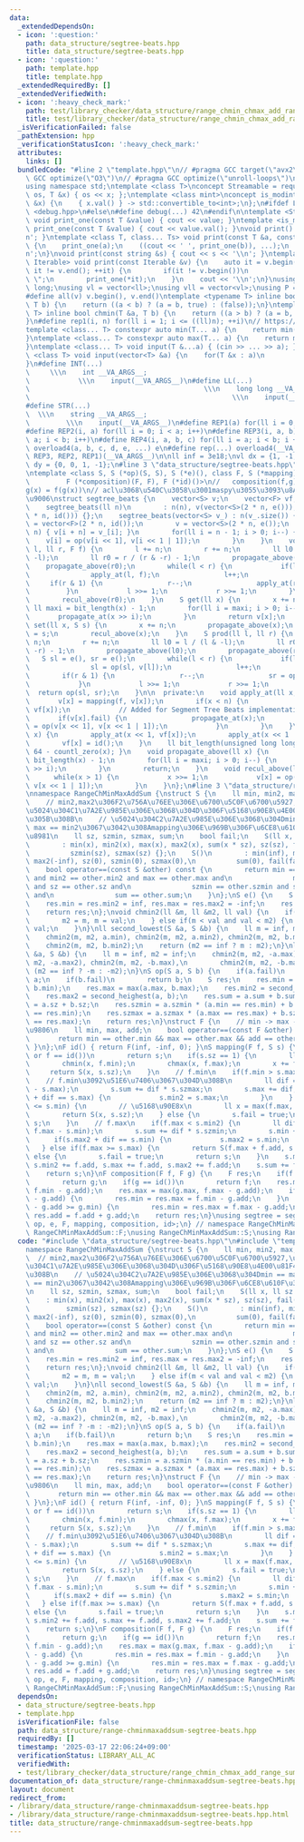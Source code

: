 ```yaml
---
data:
  _extendedDependsOn:
  - icon: ':question:'
    path: data_structure/segtree-beats.hpp
    title: data_structure/segtree-beats.hpp
  - icon: ':question:'
    path: template.hpp
    title: template.hpp
  _extendedRequiredBy: []
  _extendedVerifiedWith:
  - icon: ':heavy_check_mark:'
    path: test/library_checker/data_structure/range_chmin_chmax_add_range_sum.test.cpp
    title: test/library_checker/data_structure/range_chmin_chmax_add_range_sum.test.cpp
  _isVerificationFailed: false
  _pathExtension: hpp
  _verificationStatusIcon: ':heavy_check_mark:'
  attributes:
    links: []
  bundledCode: "#line 2 \"template.hpp\"\n// #pragma GCC target(\"avx2\")\n// #pragma\
    \ GCC optimize(\"O3\")\n// #pragma GCC optimize(\"unroll-loops\")\n#include <bits/stdc++.h>\n\
    using namespace std;\ntemplate <class T>\nconcept Streamable = requires(ostream\
    \ os, T &x) { os << x; };\ntemplate <class mint>\nconcept is_modint = requires(mint\
    \ &x) {\n    { x.val() } -> std::convertible_to<int>;\n};\n#ifdef LOCAL\n#include\
    \ <debug.hpp>\n#else\n#define debug(...) 42\n#endif\n\ntemplate <Streamable T>\
    \ void print_one(const T &value) { cout << value; }\ntemplate <is_modint T> void\
    \ print_one(const T &value) { cout << value.val(); }\nvoid print() { cout << '\\\
    n'; }\ntemplate <class T, class... Ts> void print(const T &a, const Ts &...b)\
    \ {\n    print_one(a);\n    ((cout << ' ', print_one(b)), ...);\n    cout << '\\\
    n';\n}\nvoid print(const string &s) { cout << s << '\\n'; }\ntemplate <ranges::range\
    \ Iterable> void print(const Iterable &v) {\n    auto it = v.begin();\n    for(;\
    \ it != v.end(); ++it) {\n        if(it != v.begin())\n            cout << \"\
    \ \";\n        print_one(*it);\n    }\n    cout << '\\n';\n}\nusing ll = long\
    \ long;\nusing vl = vector<ll>;\nusing vll = vector<vl>;\nusing P = pair<ll, ll>;\n\
    #define all(v) v.begin(), v.end()\ntemplate <typename T> inline bool chmax(T &a,\
    \ T b) {\n    return ((a < b) ? (a = b, true) : (false));\n}\ntemplate <typename\
    \ T> inline bool chmin(T &a, T b) {\n    return ((a > b) ? (a = b, true) : (false));\n\
    }\n#define rep1(i, n) for(ll i = 1; i <= ((ll)n); ++i)\n// https://trap.jp/post/1224/\n\
    template <class... T> constexpr auto min(T... a) {\n    return min(initializer_list<common_type_t<T...>>{a...});\n\
    }\ntemplate <class... T> constexpr auto max(T... a) {\n    return max(initializer_list<common_type_t<T...>>{a...});\n\
    }\ntemplate <class... T> void input(T &...a) { (cin >> ... >> a); }\ntemplate\
    \ <class T> void input(vector<T> &a) {\n    for(T &x : a)\n        cin >> x;\n\
    }\n#define INT(...)                                                          \
    \     \\\n    int __VA_ARGS__;                                               \
    \            \\\n    input(__VA_ARGS__)\n#define LL(...)                     \
    \                                           \\\n    long long __VA_ARGS__;   \
    \                                                  \\\n    input(__VA_ARGS__)\n\
    #define STR(...)                                                             \
    \  \\\n    string __VA_ARGS__;                                               \
    \         \\\n    input(__VA_ARGS__)\n#define REP1(a) for(ll i = 0; i < a; i++)\n\
    #define REP2(i, a) for(ll i = 0; i < a; i++)\n#define REP3(i, a, b) for(ll i =\
    \ a; i < b; i++)\n#define REP4(i, a, b, c) for(ll i = a; i < b; i += c)\n#define\
    \ overload4(a, b, c, d, e, ...) e\n#define rep(...) overload4(__VA_ARGS__, REP4,\
    \ REP3, REP2, REP1)(__VA_ARGS__)\n\nll inf = 3e18;\nvl dx = {1, -1, 0, 0};\nvl\
    \ dy = {0, 0, 1, -1};\n#line 3 \"data_structure/segtree-beats.hpp\"\n// https://rsm9.hatenablog.com/entry/2021/02/01/220408\n\
    \ntemplate <class S, S (*op)(S, S), S (*e)(), class F, S (*mapping)(F, S),\n \
    \         F (*composition)(F, F), F (*id)()>\n//   composition(f,g)(x) = f\u2218\
    g(x) = f(g(x))\n// acl\u3068\u540C\u3058\u3001maspy\u3055\u3093\u8A18\u4E8B\u3068\
    \u9006\nstruct segtree_beats {\n    vector<S> v;\n    vector<F> vf;\n    ll n;\n\
    \    segtree_beats(ll n)\n        : n(n), v(vector<S>(2 * n, e())), vf(vector<F>(2\
    \ * n, id())) {};\n    segtree_beats(vector<S> v_) : n(v_.size()) {\n        vf\
    \ = vector<F>(2 * n, id());\n        v = vector<S>(2 * n, e());\n        rep(i,\
    \ n) { v[i + n] = v_[i]; }\n        for(ll i = n - 1; i > 0; i--) {\n        \
    \    v[i] = op(v[i << 1], v[i << 1 | 1]);\n        }\n    }\n    void apply(ll\
    \ l, ll r, F f) {\n        l += n;\n        r += n;\n        ll l0 = l / (l &\
    \ -l);\n        ll r0 = r / (r & -r) - 1;\n        propagate_above(l0);\n    \
    \    propagate_above(r0);\n        while(l < r) {\n            if(l & 1) {\n \
    \               apply_at(l, f);\n                l++;\n            }\n       \
    \     if(r & 1) {\n                r--;\n                apply_at(r, f);\n   \
    \         }\n            l >>= 1;\n            r >>= 1;\n        }\n        recul_above(l0);\n\
    \        recul_above(r0);\n    }\n    S get(ll x) {\n        x += n;\n       \
    \ ll maxi = bit_length(x) - 1;\n        for(ll i = maxi; i > 0; i--) {\n     \
    \       propagate_at(x >> i);\n        }\n        return v[x];\n    }\n    void\
    \ set(ll x, S s) {\n        x += n;\n        propagate_above(x);\n        v[x]\
    \ = s;\n        recul_above(x);\n    }\n    S prod(ll l, ll r) {\n        l +=\
    \ n;\n        r += n;\n        ll l0 = l / (l & -l);\n        ll r0 = r / (r &\
    \ -r) - 1;\n        propagate_above(l0);\n        propagate_above(r0);\n     \
    \   S sl = e(), sr = e();\n        while(l < r) {\n            if(l & 1) {\n \
    \               sl = op(sl, v[l]);\n                l++;\n            }\n    \
    \        if(r & 1) {\n                r--;\n                sr = op(v[r], sr);\n\
    \            }\n            l >>= 1;\n            r >>= 1;\n        }\n      \
    \  return op(sl, sr);\n    }\n\n  private:\n    void apply_at(ll x, F f) {\n \
    \       v[x] = mapping(f, v[x]);\n        if(x < n) {\n            vf[x] = composition(f,\
    \ vf[x]);\n            // Added for Segment Tree Beats implementation.\n     \
    \       if(v[x].fail) {\n                propagate_at(x);\n                v[x]\
    \ = op(v[x << 1], v[x << 1 | 1]);\n            }\n        }\n    }\n    void propagate_at(ll\
    \ x) {\n        apply_at(x << 1, vf[x]);\n        apply_at(x << 1 | 1, vf[x]);\n\
    \        vf[x] = id();\n    }\n    ll bit_length(unsigned long long x) { return\
    \ 64 - countl_zero(x); }\n    void propagate_above(ll x) {\n        ll maxi =\
    \ bit_length(x) - 1;\n        for(ll i = maxi; i > 0; i--) {\n            propagate_at(x\
    \ >> i);\n        }\n        return;\n    }\n    void recul_above(ll x) {\n  \
    \      while(x > 1) {\n            x >>= 1;\n            v[x] = op(v[x << 1],\
    \ v[x << 1 | 1]);\n        }\n    }\n};\n#line 3 \"data_structure/range-chminmaxaddsum-segtree-beats.hpp\"\
    \nnamespace RangeChMinMaxAddSum {\nstruct S {\n    ll min, min2, max, max2;\n\
    \    // min2,max2\u306F2\u756A\u76EE\u306E\u6700\u5C0F\u6700\u5927,\u4F46\u3057\
    \u5024\u304C1\u7A2E\u985E\u306E\u3068\u304D\u306F\u5168\u90E8\u4E00\u81F4\u3055\
    \u305B\u308B\n    // \u5024\u304C2\u7A2E\u985E\u306E\u3068\u304Dmin == max2 and\
    \ max == min2\u3067\u3042\u308Amapping\u306E\u969B\u306F\u6CE8\u610F\u304C\u5FC5\
    \u8981\n    ll sz, szmin, szmax, sum;\n    bool fail;\n    S(ll x, ll sz = 1)\n\
    \        : min(x), min2(x), max(x), max2(x), sum(x * sz), sz(sz), fail(false),\n\
    \          szmin(sz), szmax(sz) {};\n    S()\n        : min(inf), min2(inf), max(-inf),\
    \ max2(-inf), sz(0), szmin(0), szmax(0),\n          sum(0), fail(false) {}\n\n\
    \    bool operator==(const S &other) const {\n        return min == other.min\
    \ and min2 == other.min2 and max == other.max and\n               max2 == other.max2\
    \ and sz == other.sz and\n               szmin == other.szmin and szmax == other.szmax\
    \ and\n               sum == other.sum;\n    }\n};\nS e() {\n    S res(0, 0);\n\
    \    res.min = res.min2 = inf, res.max = res.max2 = -inf;\n    res.fail = false;\n\
    \    return res;\n};\nvoid chmin2(ll &m, ll &m2, ll val) {\n    if(val < m) {\n\
    \        m2 = m, m = val;\n    } else if(m < val and val < m2) {\n        m2 =\
    \ val;\n    }\n}\nll second_lowest(S &a, S &b) {\n    ll m = inf, m2 = inf;\n\
    \    chmin2(m, m2, a.min), chmin2(m, m2, a.min2), chmin2(m, m2, b.min),\n    \
    \    chmin2(m, m2, b.min2);\n    return (m2 == inf ? m : m2);\n}\nll second_heighest(S\
    \ &a, S &b) {\n    ll m = inf, m2 = inf;\n    chmin2(m, m2, -a.max), chmin2(m,\
    \ m2, -a.max2), chmin2(m, m2, -b.max),\n        chmin2(m, m2, -b.max2);\n    return\
    \ (m2 == inf ? -m : -m2);\n}\nS op(S a, S b) {\n    if(a.fail)\n        return\
    \ a;\n    if(b.fail)\n        return b;\n    S res;\n    res.min = min(a.min,\
    \ b.min);\n    res.max = max(a.max, b.max);\n    res.min2 = second_lowest(a, b);\n\
    \    res.max2 = second_heighest(a, b);\n    res.sum = a.sum + b.sum;\n    res.sz\
    \ = a.sz + b.sz;\n    res.szmin = a.szmin * (a.min == res.min) + b.szmin * (b.min\
    \ == res.min);\n    res.szmax = a.szmax * (a.max == res.max) + b.szmax * (b.max\
    \ == res.max);\n    return res;\n}\nstruct F {\n    // min -> max -> add \u306E\
    \u9806\n    ll min, max, add;\n    bool operator==(const F &other) const {\n \
    \       return min == other.min && max == other.max && add == other.add;\n   \
    \ }\n};\nF id() { return F(inf, -inf, 0); }\nS mapping(F f, S s) {\n    if(s.fail\
    \ or f == id())\n        return s;\n    if(s.sz == 1) {\n        ll x = s.min;\n\
    \        chmin(x, f.min);\n        chmax(x, f.max);\n        x += f.add;\n   \
    \     return S(x, s.sz);\n    }\n    // f.min\n    if(f.min > s.max2) {\n    \
    \    // f.min\u3092\u51E6\u7406\u3067\u304D\u308B\n        ll dif = min(0LL, f.min\
    \ - s.max);\n        s.sum += dif * s.szmax;\n        s.max += dif;\n        if(s.min2\
    \ + dif == s.max) {\n            s.min2 = s.max;\n        }\n    } else if(f.min\
    \ <= s.min) {\n        // \u5168\u90E8x\n        ll x = max(f.max, f.min) + f.add;\n\
    \        return S(x, s.sz);\n    } else {\n        s.fail = true;\n        return\
    \ s;\n    }\n    // f.max\n    if(f.max < s.min2) {\n        ll dif = max(0LL,\
    \ f.max - s.min);\n        s.sum += dif * s.szmin;\n        s.min += dif;\n  \
    \      if(s.max2 + dif == s.min) {\n            s.max2 = s.min;\n        }\n \
    \   } else if(f.max >= s.max) {\n        return S(f.max + f.add, s.sz);\n    }\
    \ else {\n        s.fail = true;\n        return s;\n    }\n    s.min += f.add,\
    \ s.min2 += f.add, s.max += f.add, s.max2 += f.add;\n    s.sum += f.add * s.sz;\n\
    \    return s;\n}\nF composition(F f, F g) {\n    F res;\n    if(f == id())\n\
    \        return g;\n    if(g == id())\n        return f;\n    res.min = min(g.min,\
    \ f.min - g.add);\n    res.max = max(g.max, f.max - g.add);\n    if(g.max >= f.min\
    \ - g.add) {\n        res.min = res.max = f.min - g.add;\n    }\n    if(f.max\
    \ - g.add >= g.min) {\n        res.min = res.max = f.max - g.add;\n    }\n   \
    \ res.add = f.add + g.add;\n    return res;\n}\nusing segtree = segtree_beats<S,\
    \ op, e, F, mapping, composition, id>;\n} // namespace RangeChMinMaxAddSum\nusing\
    \ RangeChMinMaxAddSum::F;\nusing RangeChMinMaxAddSum::S;\nusing RangeChMinMaxAddSum::segtree;\n"
  code: "#include \"data_structure/segtree-beats.hpp\"\n#include \"template.hpp\"\n\
    namespace RangeChMinMaxAddSum {\nstruct S {\n    ll min, min2, max, max2;\n  \
    \  // min2,max2\u306F2\u756A\u76EE\u306E\u6700\u5C0F\u6700\u5927,\u4F46\u3057\u5024\
    \u304C1\u7A2E\u985E\u306E\u3068\u304D\u306F\u5168\u90E8\u4E00\u81F4\u3055\u305B\
    \u308B\n    // \u5024\u304C2\u7A2E\u985E\u306E\u3068\u304Dmin == max2 and max\
    \ == min2\u3067\u3042\u308Amapping\u306E\u969B\u306F\u6CE8\u610F\u304C\u5FC5\u8981\
    \n    ll sz, szmin, szmax, sum;\n    bool fail;\n    S(ll x, ll sz = 1)\n    \
    \    : min(x), min2(x), max(x), max2(x), sum(x * sz), sz(sz), fail(false),\n \
    \         szmin(sz), szmax(sz) {};\n    S()\n        : min(inf), min2(inf), max(-inf),\
    \ max2(-inf), sz(0), szmin(0), szmax(0),\n          sum(0), fail(false) {}\n\n\
    \    bool operator==(const S &other) const {\n        return min == other.min\
    \ and min2 == other.min2 and max == other.max and\n               max2 == other.max2\
    \ and sz == other.sz and\n               szmin == other.szmin and szmax == other.szmax\
    \ and\n               sum == other.sum;\n    }\n};\nS e() {\n    S res(0, 0);\n\
    \    res.min = res.min2 = inf, res.max = res.max2 = -inf;\n    res.fail = false;\n\
    \    return res;\n};\nvoid chmin2(ll &m, ll &m2, ll val) {\n    if(val < m) {\n\
    \        m2 = m, m = val;\n    } else if(m < val and val < m2) {\n        m2 =\
    \ val;\n    }\n}\nll second_lowest(S &a, S &b) {\n    ll m = inf, m2 = inf;\n\
    \    chmin2(m, m2, a.min), chmin2(m, m2, a.min2), chmin2(m, m2, b.min),\n    \
    \    chmin2(m, m2, b.min2);\n    return (m2 == inf ? m : m2);\n}\nll second_heighest(S\
    \ &a, S &b) {\n    ll m = inf, m2 = inf;\n    chmin2(m, m2, -a.max), chmin2(m,\
    \ m2, -a.max2), chmin2(m, m2, -b.max),\n        chmin2(m, m2, -b.max2);\n    return\
    \ (m2 == inf ? -m : -m2);\n}\nS op(S a, S b) {\n    if(a.fail)\n        return\
    \ a;\n    if(b.fail)\n        return b;\n    S res;\n    res.min = min(a.min,\
    \ b.min);\n    res.max = max(a.max, b.max);\n    res.min2 = second_lowest(a, b);\n\
    \    res.max2 = second_heighest(a, b);\n    res.sum = a.sum + b.sum;\n    res.sz\
    \ = a.sz + b.sz;\n    res.szmin = a.szmin * (a.min == res.min) + b.szmin * (b.min\
    \ == res.min);\n    res.szmax = a.szmax * (a.max == res.max) + b.szmax * (b.max\
    \ == res.max);\n    return res;\n}\nstruct F {\n    // min -> max -> add \u306E\
    \u9806\n    ll min, max, add;\n    bool operator==(const F &other) const {\n \
    \       return min == other.min && max == other.max && add == other.add;\n   \
    \ }\n};\nF id() { return F(inf, -inf, 0); }\nS mapping(F f, S s) {\n    if(s.fail\
    \ or f == id())\n        return s;\n    if(s.sz == 1) {\n        ll x = s.min;\n\
    \        chmin(x, f.min);\n        chmax(x, f.max);\n        x += f.add;\n   \
    \     return S(x, s.sz);\n    }\n    // f.min\n    if(f.min > s.max2) {\n    \
    \    // f.min\u3092\u51E6\u7406\u3067\u304D\u308B\n        ll dif = min(0LL, f.min\
    \ - s.max);\n        s.sum += dif * s.szmax;\n        s.max += dif;\n        if(s.min2\
    \ + dif == s.max) {\n            s.min2 = s.max;\n        }\n    } else if(f.min\
    \ <= s.min) {\n        // \u5168\u90E8x\n        ll x = max(f.max, f.min) + f.add;\n\
    \        return S(x, s.sz);\n    } else {\n        s.fail = true;\n        return\
    \ s;\n    }\n    // f.max\n    if(f.max < s.min2) {\n        ll dif = max(0LL,\
    \ f.max - s.min);\n        s.sum += dif * s.szmin;\n        s.min += dif;\n  \
    \      if(s.max2 + dif == s.min) {\n            s.max2 = s.min;\n        }\n \
    \   } else if(f.max >= s.max) {\n        return S(f.max + f.add, s.sz);\n    }\
    \ else {\n        s.fail = true;\n        return s;\n    }\n    s.min += f.add,\
    \ s.min2 += f.add, s.max += f.add, s.max2 += f.add;\n    s.sum += f.add * s.sz;\n\
    \    return s;\n}\nF composition(F f, F g) {\n    F res;\n    if(f == id())\n\
    \        return g;\n    if(g == id())\n        return f;\n    res.min = min(g.min,\
    \ f.min - g.add);\n    res.max = max(g.max, f.max - g.add);\n    if(g.max >= f.min\
    \ - g.add) {\n        res.min = res.max = f.min - g.add;\n    }\n    if(f.max\
    \ - g.add >= g.min) {\n        res.min = res.max = f.max - g.add;\n    }\n   \
    \ res.add = f.add + g.add;\n    return res;\n}\nusing segtree = segtree_beats<S,\
    \ op, e, F, mapping, composition, id>;\n} // namespace RangeChMinMaxAddSum\nusing\
    \ RangeChMinMaxAddSum::F;\nusing RangeChMinMaxAddSum::S;\nusing RangeChMinMaxAddSum::segtree;"
  dependsOn:
  - data_structure/segtree-beats.hpp
  - template.hpp
  isVerificationFile: false
  path: data_structure/range-chminmaxaddsum-segtree-beats.hpp
  requiredBy: []
  timestamp: '2025-03-17 22:06:24+09:00'
  verificationStatus: LIBRARY_ALL_AC
  verifiedWith:
  - test/library_checker/data_structure/range_chmin_chmax_add_range_sum.test.cpp
documentation_of: data_structure/range-chminmaxaddsum-segtree-beats.hpp
layout: document
redirect_from:
- /library/data_structure/range-chminmaxaddsum-segtree-beats.hpp
- /library/data_structure/range-chminmaxaddsum-segtree-beats.hpp.html
title: data_structure/range-chminmaxaddsum-segtree-beats.hpp
---
```

